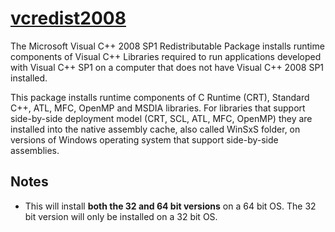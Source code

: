 # [vcredist2008](https://chocolatey.org/packages/vcredist2008)

The Microsoft Visual C++ 2008 SP1 Redistributable Package installs runtime components of Visual C++ Libraries required to run applications developed with Visual C++ SP1 on a computer that does not have Visual C++ 2008 SP1 installed. 

This package installs runtime components of C Runtime (CRT), Standard C++, ATL, MFC, OpenMP and MSDIA libraries. For libraries that support side-by-side deployment model (CRT, SCL, ATL, MFC, OpenMP) they are installed into the native assembly cache, also called WinSxS folder, on versions of Windows operating system that support side-by-side assemblies.

## Notes

- This will install **both the 32 and 64 bit versions** on a 64 bit OS.  The 32 bit version will only be installed on a 32 bit OS.